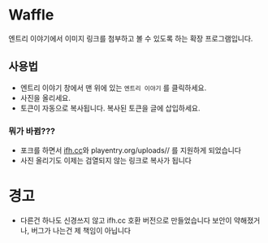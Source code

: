# Waffle

엔트리 이야기에서 이미지 링크를 첨부하고 볼 수 있도록 하는 확장 프로그램입니다.

## 사용법

- 엔트리 이야기 창에서 맨 위에 있는 `엔트리 이야기` 를 클릭하세요.
- 사진을 올리세요.
- 토큰이 자동으로 복사됩니다. 복사된 토큰을 글에 삽입하세요.

### 뭐가 바뀜???
- 포크를 하면서 [ifh.cc](https://ifh.cc/)와 playentry.org/uploads// 를 지원하게 되었습니다
- 사진 올리기도 이제는 검열되지 않는 링크로 복사가 됩니다

# 경고
- 다른건 하나도 신경쓰지 않고 ifh.cc 호환 버전으로 만들었습니다
  보안이 약해졌거나, 버그가 나는건 제 책임이 아닙니다
